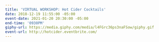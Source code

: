 ```yaml
---
title: 'VIRTUAL WORKSHOP: Hot Cider Cocktails'
date: 2018-12-19 11:55:00 -05:00
event-date: 2021-01-20 20:30:00 -05:00
end-time: '0930PM'
giphy-url: https://media.giphy.com/media/l4FGrc36ps3naFSow/giphy.gif
event-url: http://hotcider.eventbrite.com/
---
```


